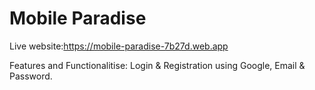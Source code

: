 # Mobile Paradise
Live website:https://mobile-paradise-7b27d.web.app

Features and Functionalitise:
Login & Registration using Google, Email & Password.
